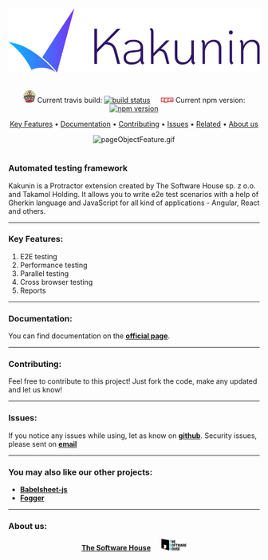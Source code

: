 <h1>
  <p align="center">
    <img src="/data/kakunin_logo.png" alt="kakunin.png" width="550"/>
  </p>
</h1>

<p align="center">
   <img src="/data/travis.png" alt="travis.png" width="25" />
   Current travis build:
   <a href="https://travis-ci.org/TheSoftwareHouse/Kakunin"><img src="https://travis-ci.org/TheSoftwareHouse/Kakunin.svg?branch=master" alt="build status" height="18"></a>
  &emsp;
  <img src="/data/npm.png" alt="npm.png" width="25"/> 
  Current npm version:
  <a href="https://badge.fury.io/js/kakunin"><img src="https://badge.fury.io/js/kakunin.svg" alt="npm version" height="18"></a>
</p>

<p align="center">
  <a href="#key-features">Key Features</a> •
  <a href="#documentation">Documentation</a> •
  <a href="#contributing">Contributing</a> •
  <a href="#issues">Issues</a> •
  <a href="#you-may-also-like-our-other-projects">Related</a> •
  <a href="#about-us">About us</a>
</p>

<p align="center">
     <img src="/data/pageObjectFeature.gif" alt="pageObjectFeature.gif"/>
</p>

<h1>
</h1>


### **Automated testing framework**

Kakunin is a Protractor extension created by The Software House sp. z o.o. and Takamol Holding. It allows you to write e2e test scenarios with a help of Gherkin language and JavaScript for all kind of applications - Angular, React and others.

-----

### **Key Features:**
1. E2E testing
2. Performance testing 
3. Parallel testing
4. Cross browser testing 
5. Reports

-----

### **Documentation:**
You can find documentation on the **[official page](https://kakunin.io)**.

-----
### **Contributing:**
Feel free to contribute to this project! Just fork the code, make any updated and let us know!

-----
### **Issues:**
If you notice any issues while using, let as know on **[github](https://github.com/TheSoftwareHouse/Kakunin/issues)**.
Security issues, please sent on <a href="mailto:security.opensource@tsh.io"><b>email</b></a>

-----
### **You may also like our other projects:**
* **[Babelsheet-js](https://github.com/TheSoftwareHouse/babelsheet-js)**
* **[Fogger](https://github.com/TheSoftwareHouse/fogger)**

-----
### **About us:**

<p align="center">
  <a href="https://tsh.io/pl"><b>The Software House</b></a>
  &emsp;
  <img src="/data/tsh.png" alt="tsh.png" width="50" />
</p>
